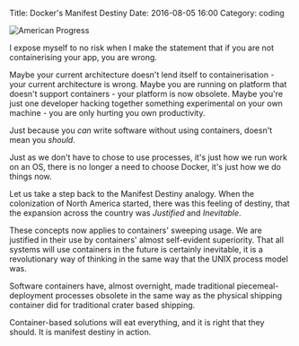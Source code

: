 Title: Docker's Manifest Destiny
Date: 2016-08-05 16:00
Category: coding

![American Progress](http://i.imgur.com/hGqtCHG.jpg)

I expose myself to no risk when I make the statement that if you are not containerising your app, you are wrong.

Maybe your current architecture doesn't lend itself to containerisation - your current architecture is wrong.
Maybe you are running on platform that doesn't support containers - your platform is now obsolete.
Maybe you're just one developer hacking together something experimental on your own machine - you are only hurting you own productivity.

Just because you *can* write software without using containers, doesn't mean you *should*.

Just as we don't have to chose to use processes, it's just how we run work on an OS, there is no longer a need to choose Docker, it's just how we do things now.

Let us take a step back to the Manifest Destiny analogy. When the colonization of North America started, there was this feeling of destiny, that the expansion across the country was _Justified_ and _Inevitable_.

These concepts now applies to containers' sweeping usage. We are justified in their use by containers' almost self-evident superiority. That all systems will use containers in the future is certainly inevitable, it is a revolutionary way of thinking in the same way that the UNIX process model was.  

Software containers have, almost overnight, made traditional piecemeal-deployment processes obsolete in the same way as the physical shipping container did for traditional crater based shipping. 

Container-based solutions will eat everything, and it is right that they should. It is manifest destiny in action.

